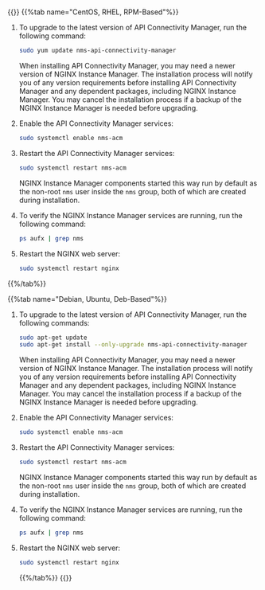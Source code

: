 #
{{<tabs name="upgrade_acm">}}
{{%tab name="CentOS, RHEL, RPM-Based"%}}

1. To upgrade to the latest version of API Connectivity Manager, run the following command:

   ```bash
   sudo yum update nms-api-connectivity-manager
   ```

    When installing API Connectivity Manager, you may need a newer version of NGINX Instance Manager. The installation process will notify you of any version requirements before installing API Connectivity Manager and any dependent packages, including NGINX Instance Manager. You may cancel the installation process if a backup of the NGINX Instance Manager is needed before upgrading.

2. Enable the API Connectivity Manager services:

    ```bash
    sudo systemctl enable nms-acm
    ```

3. Restart the API Connectivity Manager services:

    ```bash
    sudo systemctl restart nms-acm
    ```

    NGINX Instance Manager components started this way run by default as the non-root `nms` user inside the `nms` group, both of which are created during installation.

4. To verify the NGINX Instance Manager services are running, run the following command:

    ```bash
    ps aufx | grep nms
    ```

5. Restart the NGINX web server:

    ```bash
    sudo systemctl restart nginx
    ```

{{%/tab%}}

{{%tab name="Debian, Ubuntu, Deb-Based"%}}

1. To upgrade to the latest version of API Connectivity Manager, run the following commands:

   ```bash
   sudo apt-get update
   sudo apt-get install --only-upgrade nms-api-connectivity-manager
   ```

   When installing API Connectivity Manager, you may need a newer version of NGINX Instance Manager. The installation process will notify you of any version requirements before installing API Connectivity Manager and any dependent packages, including NGINX Instance Manager. You may cancel the installation process if a backup of the NGINX Instance Manager is needed before upgrading.

2. Enable the API Connectivity Manager services:

    ```bash
    sudo systemctl enable nms-acm
    ```

3. Restart the API Connectivity Manager services:

    ```bash
    sudo systemctl restart nms-acm
    ```

    NGINX Instance Manager components started this way run by default as the non-root `nms` user inside the `nms` group, both of which are created during installation.

4. To verify the NGINX Instance Manager services are running, run the following command:

    ```bash
    ps aufx | grep nms
    ```

5. Restart the NGINX web server:

    ```bash
    sudo systemctl restart nginx
    ```

   {{%/tab%}}
{{</tabs>}}


<!-- Do not remove. Keep this code at the bottom of the include -->
<!-- DOCS-1021 -->

